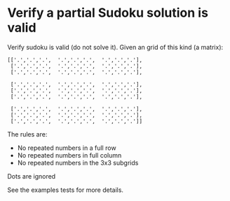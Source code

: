 # Verify a partial Sudoku solution is valid

Verify sudoku is valid (do not solve it). Given an grid of this kind (a matrix):

    [['.','.','.',  '.','.','.',  '.','.','.'],
     ['.','.','.',  '.','.','.',  '.','.','.'],
     ['.','.','.',  '.','.','.',  '.','.','.'],

     ['.','.','.',  '.','.','.',  '.','.','.'],
     ['.','.','.',  '.','.','.',  '.','.','.'],
     ['.','.','.',  '.','.','.',  '.','.','.'],

     ['.','.','.',  '.','.','.',  '.','.','.'],
     ['.','.','.',  '.','.','.',  '.','.','.'],
     ['.','.','.',  '.','.','.',  '.','.','.']]


The rules are:
- No repeated numbers in a full row
- No repeated numbers in full column
- No repeated numbers in the 3x3 subgrids

Dots are ignored

See the examples tests for more details.
